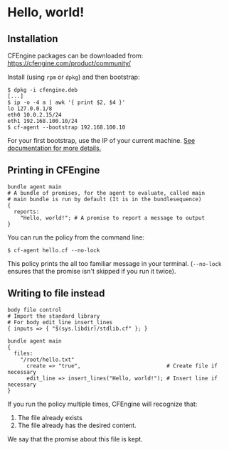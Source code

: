 # Hello, world!

## Installation

CFEngine packages can be downloaded from:
https://cfengine.com/product/community/

Install (using `rpm` or `dpkg`) and then bootstrap:
```
$ dpkg -i cfengine.deb
[...]
$ ip -o -4 a | awk '{ print $2, $4 }'
lo 127.0.0.1/8
eth0 10.0.2.15/24
eth1 192.168.100.10/24
$ cf-agent --bootstrap 192.168.100.10
```
For your first bootstrap, use the IP of your current machine.
[See documentation for more details.](https://docs.cfengine.com/docs/3.12/guide-installation-and-configuration-general-installation.html)

## Printing in CFEngine

```
bundle agent main
# A bundle of promises, for the agent to evaluate, called main
# main bundle is run by default (It is in the bundlesequence)
{
  reports:
    "Hello, world!"; # A promise to report a message to output
}
```

You can run the policy from the command line:
```
$ cf-agent hello.cf --no-lock
```

This policy prints the all too familiar message in your terminal.
(`--no-lock` ensures that the promise isn't skipped if you run it twice).

## Writing to file instead

```
body file control
# Import the standard library
# For body edit_line insert_lines
{ inputs => { "$(sys.libdir)/stdlib.cf" }; }

bundle agent main
{
  files:
    "/root/hello.txt"
      create => "true",                           # Create file if necessary
      edit_line => insert_lines("Hello, world!"); # Insert line if necessary
}
```

If you run the policy multiple times, CFEngine will recognize that:

 1. The file already exists
 2. The file already has the desired content.

We say that the promise about this file is kept.

